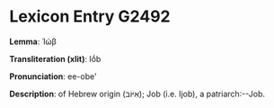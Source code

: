 # Lexicon Entry G2492

**Lemma**: Ἰώβ

**Transliteration (xlit)**: Iṓb

**Pronunciation**: ee-obe'

**Description**:
of Hebrew origin (אִיּוֹב); Job (i.e. Ijob), a patriarch:--Job.
